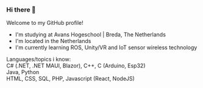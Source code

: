 ### Hi there 👋
Welcome to my GitHub profile!

- I'm studying at Avans Hogeschool | Breda, The Netherlands
- I'm located in the Netherlands
- I'm currently learning ROS, Unity/VR and IoT sensor wireless technology

Languages/topics i know: <br>
C# (.NET, .NET MAUI, Blazor), C++, C (Arduino, Esp32) <br>
Java, Python <br>
HTML, CSS, SQL, PHP, Javascript (React, NodeJS) <br>
